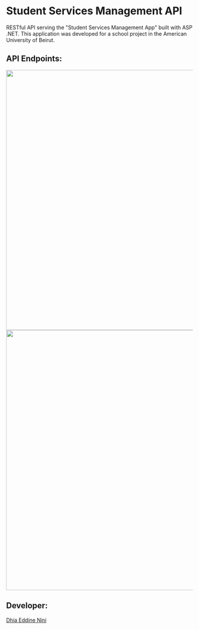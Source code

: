 # Student Services Management API
RESTful API serving the "Student Services Management App" built with ASP .NET. This application was developed for a school project in the American University of Beirut.

## API Endpoints:
<img src="https://user-images.githubusercontent.com/44325041/206768100-bb7a9c97-c239-4de3-8533-43e668be944c.png" width="700px" />
<img src="https://user-images.githubusercontent.com/44325041/206768154-fffc79b0-fec4-4423-bce2-e505385b18f5.png" width="700px" />

## Developer:
[Dhia Eddine Nini](https://github.com/ninidhiaeddine)
